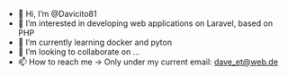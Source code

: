 - 👋 Hi, I’m @Davicito81
- 👀 I’m interested in developing web applications on Laravel, based on PHP
- 🌱 I’m currently learning docker and pyton
- 💞️ I’m looking to collaborate on ...
- 📫 How to reach me -> Only under my current email: dave_et@web.de

<!---
Davicito81/Davicito81 is a ✨ special ✨ repository because its `README.md` (this file) appears on your GitHub profile.
You can click the Preview link to take a look at your changes.
--->
